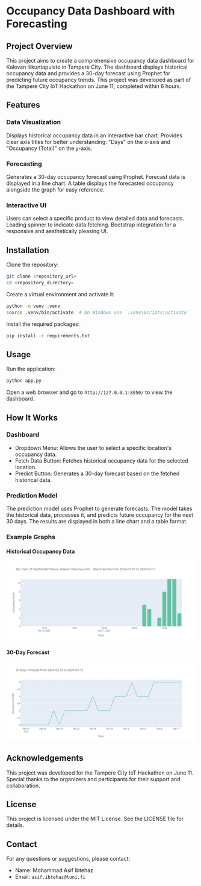 # Occupancy Data Dashboard with Forecasting

## Project Overview

This project aims to create a comprehensive occupancy data dashboard for Kalevan liikuntapuisto in Tampere City. The dashboard displays historical occupancy data and provides a 30-day forecast using Prophet for predicting future occupancy trends. This project was developed as part of the Tampere City IoT Hackathon on June 11, completed within 6 hours.

## Features

### Data Visualization

Displays historical occupancy data in an interactive bar chart.
Provides clear axis titles for better understanding: "Days" on the x-axis and "Occupancy (Total)" on the y-axis.

### Forecasting

Generates a 30-day occupancy forecast using Prophet.
Forecast data is displayed in a line chart.
A table displays the forecasted occupancy alongside the graph for easy reference.

### Interactive UI

Users can select a specific product to view detailed data and forecasts.
Loading spinner to indicate data fetching.
Bootstrap integration for a responsive and aesthetically pleasing UI.

## Installation

Clone the repository:

```bash
git clone <repository_url>
cd <repository_directory>
```

Create a virtual environment and activate it:

```bash
python -m venv .venv
source .venv/bin/activate  # On Windows use `.venv\Scripts\activate`
```

Install the required packages:

```bash
pip install -r requirements.txt
```

## Usage

Run the application:

```bash
python app.py
```

Open a web browser and go to `http://127.0.0.1:8050/` to view the dashboard.

## How It Works

### Dashboard

* Dropdown Menu: Allows the user to select a specific location's occupancy data.
* Fetch Data Button: Fetches historical occupancy data for the selected location.
* Predict Button: Generates a 30-day forecast based on the fetched historical data.

### Prediction Model

The prediction model uses Prophet to generate forecasts. The model takes the historical data, processes it, and predicts future occupancy for the next 30 days. The results are displayed in both a line chart and a table format.

### Example Graphs

#### Historical Occupancy Data

![Historical Occupancy Data of Beach-Kentaa from Jan 01 to Feb 11](https://github.com/shepherd-06/Tampere-IOT-Project/blob/master/images/plot_1.png)

#### 30-Day Forecast

![30 Day Usage Forecast of Beach-Kentaa from Feb 12 to Mar 12](https://github.com/shepherd-06/Tampere-IOT-Project/blob/master/images/plot_1_prediction.png)

## Acknowledgements

This project was developed for the Tampere City IoT Hackathon on June 11. Special thanks to the organizers and participants for their support and collaboration.

## License

This project is licensed under the MIT License. See the LICENSE file for details.

## Contact

For any questions or suggestions, please contact:

* Name: Mohammad Asif Ibtehaz
* Email: `asif.ibtehaz@tuni.fi`
